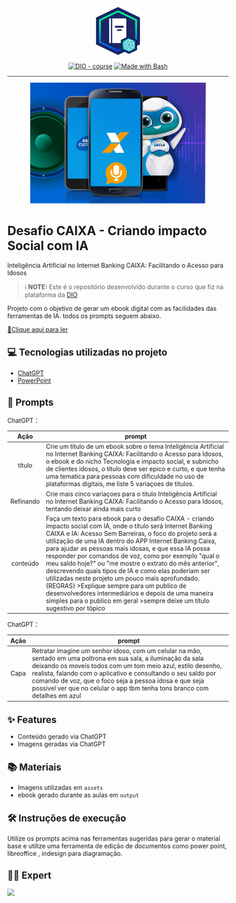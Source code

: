 
<p align="center">
    <img width="100" src="https://github.com/LeonelNog/Criando-impacto-Social-com-IA/blob/ff34518b5397a9335a225d95466f636e17d9e286/assets/banner.png">
</p>


<p align="center">
<a href="https://dio.me/"><img src="https://img.shields.io/badge/DIO-Course-28DA77?logo=youtube" alt="DIO - course"></a>
<a href="https://www.gnu.org/software/bash/" title="Go to Bash homepage"><img src="https://img.shields.io/badge/Prompt-Project-blue?logo=gnu-bash&amp;logoColor=white" alt="Made with Bash"></a></p>

-------


<p align="center">
<img 
    src="./assets/cover.png"
    width="400"  
/>
</p>

# Desafio CAIXA - Criando impacto Social com IA
Inteligência Artificial no Internet Banking CAIXA: Facilitando o Acesso para Idosos


 > ℹ️ **NOTE:** Este é o repositório desenvolvido durante o curso que fiz na plataforma da [DIO](https://dio.me)

Projeto com o objetivo de gerar um ebook digital com as facilidades das ferramentas de IA. todos os prompts
seguem abaixo.

<a href="outputs/Ebook - IBC e IA v2.pdf" title="View PDF now"> 📕Clique aqui para ler</a>
## 💻 Tecnologias utilizadas no projeto

- [ChatGPT](https://chat.openai.com/) 
- [PowerPoint](https://www.microsoft.com/en/microsoft-365/powerpoint)

## 🧠 Prompts


ChatGPT：

|   Ação   | prompt                                                                                                                                                                                                                                                                         |
| :------: | ------------------------------------------------------------------------------------------------------------------------------------------------------------------------------------------------------------------------------------------------------------------------------ |
|  título  | Crie um titulo de um ebook sobre o tema Inteligência Artificial no Internet Banking CAIXA: Facilitando o Acesso para Idosos, o ebook e do nicho Tecnologia e impacto social, e subnicho de clientes idosos, o titulo deve ser epico e curto, e que tenha uma tematica para pessoas com dificuldade no uso de plataformas digitais, me liste 5 variaçoes de titulos.
|  Refinando  | Crie mais cinco variaçoes para o titulo Inteligência Artificial no Internet Banking CAIXA: Facilitando o Acesso para Idosos, tentando deixar ainda mais curto|
| conteúdo | Faça um texto para ebook para o desafio CAIXA - criando impacto social com IA, onde o título será Internet Banking CAIXA e IA: Acesso Sem Barreiras, o foco do projeto será a utilização de uma IA dentro do APP Internet Banking Caixa, para ajudar as pessoas mais idosas, e que essa IA possa responder por comandos de voz, como por exemplo "qual o meu saldo hoje?" ou "me mostre o extrato do mês anterior", descrevendo quais tipos de IA e como elas poderiam ser utilizadas neste projeto um pouco mais aprofundado.{REGRAS} >Explique sempre para um publico de desenvolvedores intermediários e depois de uma maneira simples para o publico em geral >sempre deixe um título sugestivo por tópico|


ChatGPT：

|  Ação  | prompt                                                                                 |
| :----: | -------------------------------------------------------------------------------------- |
|Capa | Retratar imagine um senhor idoso, com um celular na mão, sentado em uma poltrona em sua sala, a iluminação da sala deixando os moveis todos com um tom meio azul, estilo desenho, realista, falando com o aplicativo e consultando o seu saldo por comando de voz, que o foco seja a pessoa idosa e que seja possivel ver que no celular o app tbm tenha tons branco com detalhes em azul |

## ✨ Features

- Conteúdo gerado via ChatGPT
- Imagens geradas via ChatGPT

## 📚 Materiais

- Imagens utilizadas em `assets`
- ebook gerado durante as aulas em `output`

## 🛠️ Instruções de execução

Utilize os prompts acima nas ferramentas sugeridas para gerar o material base e utilize uma ferramenta de edição de documentos como power point, libreoffice , indesign para diagramação.

## 👨‍💻 Expert

<p>
    <img 
      align=left 
      margin=10 
      width=80 
      src="https://avatars.githubusercontent.com/u/195498049?v=4"
    />
